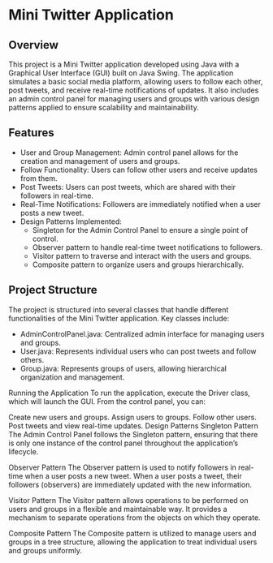 # Mini Twitter Application

## Overview

This project is a Mini Twitter application developed using Java with a Graphical User Interface (GUI) built on Java Swing. The application simulates a basic social media platform, allowing users to follow each other, post tweets, and receive real-time notifications of updates. It also includes an admin control panel for managing users and groups with various design patterns applied to ensure scalability and maintainability.

## Features

- User and Group Management: Admin control panel allows for the creation and management of users and groups.
- Follow Functionality: Users can follow other users and receive updates from them.
- Post Tweets: Users can post tweets, which are shared with their followers in real-time.
- Real-Time Notifications: Followers are immediately notified when a user posts a new tweet.
- Design Patterns Implemented:
  - Singleton for the Admin Control Panel to ensure a single point of control.
  - Observer pattern to handle real-time tweet notifications to followers.
  - Visitor pattern to traverse and interact with the users and groups.
  - Composite pattern to organize users and groups hierarchically.
    
## Project Structure

The project is structured into several classes that handle different functionalities of the Mini Twitter application. Key classes include:

- AdminControlPanel.java: Centralized admin interface for managing users and groups.
- User.java: Represents individual users who can post tweets and follow others.
- Group.java: Represents groups of users, allowing hierarchical organization and management.

Running the Application
To run the application, execute the Driver class, which will launch the GUI. From the control panel, you can:

Create new users and groups.
Assign users to groups.
Follow other users.
Post tweets and view real-time updates.
Design Patterns
Singleton Pattern
The Admin Control Panel follows the Singleton pattern, ensuring that there is only one instance of the control panel throughout the application’s lifecycle.

Observer Pattern
The Observer pattern is used to notify followers in real-time when a user posts a new tweet. When a user posts a tweet, their followers (observers) are immediately updated with the new information.

Visitor Pattern
The Visitor pattern allows operations to be performed on users and groups in a flexible and maintainable way. It provides a mechanism to separate operations from the objects on which they operate.

Composite Pattern
The Composite pattern is utilized to manage users and groups in a tree structure, allowing the application to treat individual users and groups uniformly.

